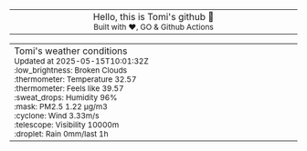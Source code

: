 
<div align="center">
<table>
<tbody>
<td align="center">
<img width="2000" height="0"><br>
Hello, this is Tomi's github 👋<br>
<sup>Built with ❤️, GO & Github Actions</sup><br>
<img width="2000" height="0">
</td>
</tbody>
</table>
</div>
<table>
<tbody>
<td align="left">
<img width="2000" height="0"><br>
Tomi's weather conditions<br>
<sup>Updated at 2025-05-15T10:01:32Z</sup><br>
<sup>:low_brightness: Broken Clouds</sup><br>
<sup>:thermometer: Temperature 32.57 </sup><br>
<sup>:thermometer: Feels like 39.57</sup><br>
<sup>:sweat_drops: Humidity 96%</sup><br>
<sup>:mask: PM2.5 1.22 μg/m3</sup><br>
<sup>:cyclone: Wind 3.33m/s </sup><br>
<sup>:telescope: Visibility 10000m </sup><br>
<sup>:droplet: Rain 0mm/last 1h </sup><br>
<img width="2000" height="0">
</td>
<td align="left">
<img width="2000" height="0"><br>
<br>
<img width="2000" height="0">
</td>
</tbody>
</table>
</div>
    